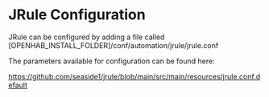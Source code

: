 # JRule Configuration

JRule can be configured by adding 
a file called [OPENHAB_INSTALL_FOLDER]/conf/automation/jrule/jrule.conf

The parameters available for configuration can be found here:

https://github.com/seaside1/jrule/blob/main/src/main/resources/jrule.conf.default
